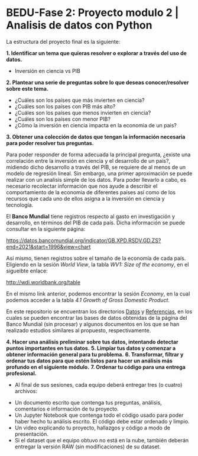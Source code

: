 # BEDU-Fase 2: Proyecto modulo 2 | Analisis de datos con Python

La estructura del proyecto final es la siguiente:

**1. Identificar un tema que quieras resolver o explorar a través del uso de datos.**

- Inversión en ciencia vs PIB 

**2. Plantear una serie de preguntas sobre lo que deseas conocer/resolver sobre este tema.**

- ¿Cuáles son los países que más invierten en ciencia?
- ¿Cuáles son los países con PIB más alto?
- ¿Cuáles son los países que menos invierten en ciencia?
- ¿Cuáles son los países con menor PIB?
- ¿Cómo la inversión en ciencia impacta en la economia de un pais?

**3. Obtener una colección de datos que tengan la información necesaria para poder resolver tus preguntas.**

Para poder responder de forma adecuada la principal pregunta, ¿existe una correlación entre la inversión en ciencia y el desarrollo de un país?, midiendo dicho desarrollo a través del PIB, se requiere de al menos de un modelo de regresión lineal. Sin embargo, una primer aproximación se puede realizar con un analisis simple de los datos. Para poder llevarlo a cabo, es necesario recolectar información que nos ayude a describir el comportamiento de la economia de diferentes países así como de los recursos que cada uno de ellos asigna a la inversión en ciencia y tecnología.

El **Banco Mundial** tiene registros respecto al gasto en investigación y desarrollo, en términos del PIB de cada país. Dicha información se puede consultar en la siguiente página:

https://datos.bancomundial.org/indicator/GB.XPD.RSDV.GD.ZS?end=2021&start=1996&view=chart

Así mismo, tienen registros sobre el tamaño de la economía de cada país. Eligiendo en la sesión *World View*, la tabla *WV1: Size of the economy*, en el sigueibte enlace:

http://wdi.worldbank.org/table

En el mismo link anterior, podemos encontrar la sesión *Economy*, en la cual podemos acceder a la tabla *4.1 Growth of Gross Domestic Product*.

En este repositorio se encuentran los directorios [Datos](https://github.com/MiguelSP8/BEDU_Proyecto_Modulo_Python/tree/main/Datos) y [Referencias](), en los cuales se pueden encontrar las bases de datos obtenidas de la página del Banco Mundial (sin procesar) y algunos documentos en los que se han realizado estudios similares al propuesto, respectivamente.

**4.  Hacer una análisis preliminar sobre tus datos, intentando detectar puntos importantes en tus datos.**
**5. Limpiar tus datos y comenzar a obtener información general para tu problema.**
**6. Transformar, filtrar y ordenar tus datos para que estén listos para hacer un análisis más profundo en el siguiente módulo.**
**7. Ordenar tu código para una entrega profesional.**

* Al final de sus sesiones, cada equipo deberá entregar tres (o cuatro) archivos:
- Un documento escrito que contenga tus preguntas, análisis, comentarios e información de tu proyecto.
- Un Jupyter Notebook que contenga todo el código usado para poder haber hecho tu análisis escrito. El código debe estar ordenado y limpio.
- Un video explicando tu proyecto, hallazgos y código a modo de presentación.
- Si el dataset que el equipo obtuvo no está en la nube, también deberán entregar la versión RAW (sin modificaciones) de su dataset.
